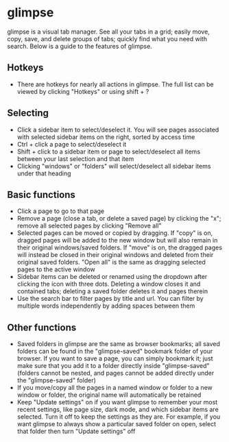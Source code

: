 # glimpse

glimpse is a visual tab manager. See all your tabs in a grid; easily move, copy, save, and delete groups of tabs; quickly find what you need with search. Below is a guide to the features of glimpse.

## Hotkeys
 - There are hotkeys for nearly all actions in glimpse. The full list can be viewed by clicking "Hotkeys" or using shift + ?

## Selecting

 - Click a sidebar item to select/deselect it. You will see pages associated with selected sidebar items on the right, sorted by access time
 - Ctrl + click a page to select/deselect it
 - Shift + click to a sidebar item or page to select/deselect all items between your last selection and that item
 - Clicking "windows" or "folders" will select/deselect all sidebar items under that heading

## Basic functions
 - Click a page to go to that page
 - Remove a page (close a tab, or delete a saved page) by clicking the "x"; remove all selected pages by clicking "Remove all"
 - Selected pages can be moved or copied by dragging. If "copy" is on, dragged pages will be added to the new window but will also remain in their original windows/saved folders. If "move" is on, the dragged pages will instead be closed in their original windows and deleted from their original saved folders. "Open all" is the same as dragging selected pages to the active window
 - Sidebar items can be deleted or renamed using the dropdown after clicking the icon with three dots. Deleting a window closes it and contained tabs; deleting a saved folder deletes it and pages therein
 - Use the search bar to filter pages by title and url. You can filter by multiple words independently by adding spaces between them

## Other functions
 - Saved folders in glimpse are the same as browser bookmarks; all saved folders can be found in the "glimpse-saved" bookmark folder of your browser. If you want to save a page, you can simply bookmark it; just make sure that you add it to a folder directly inside "glimpse-saved" (folders cannot be nested, and pages cannot be added directly under the "glimpse-saved" folder)
 - If you move/copy all the pages in a named window or folder to a new window or folder, the original name will automatically be retained
 - Keep "Update settings" on if you want glimpse to remember your most recent settings, like page size, dark mode, and which sidebar items are selected. Turn it off to keep the settings as they are. For example, if you want glimpse to always show a particular saved folder on open, select that folder then turn "Update settings" off

